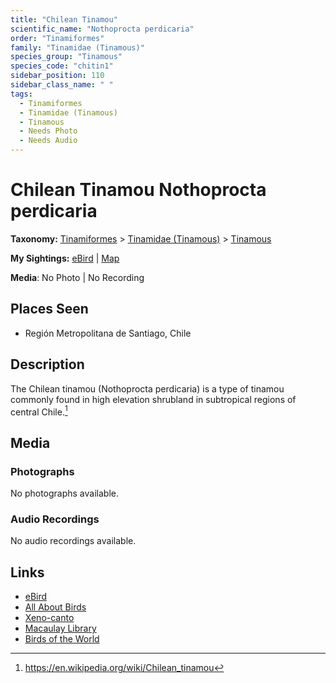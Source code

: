 ```yaml
---
title: "Chilean Tinamou"
scientific_name: "Nothoprocta perdicaria"
order: "Tinamiformes"
family: "Tinamidae (Tinamous)"
species_group: "Tinamous"
species_code: "chitin1"
sidebar_position: 110
sidebar_class_name: " "
tags: 
  - Tinamiformes
  - Tinamidae (Tinamous)
  - Tinamous
  - Needs Photo
  - Needs Audio
---
```


# Chilean Tinamou <span className='sci_name'>Nothoprocta perdicaria</span>

**Taxonomy:** [Tinamiformes](/tags/tinamiformes) > [Tinamidae (Tinamous)](/tags/tinamidae-tinamous) > [Tinamous](/tags/tinamous)

**My Sightings:** [eBird](https://ebird.org/lifelist?r=world&time=life&spp=chitin1) | [Map](/map?species_code=chitin1)

**Media**: No Photo | No Recording

## Places Seen

* Región Metropolitana de Santiago, Chile

## Description
The Chilean tinamou (Nothoprocta perdicaria) is a type of tinamou commonly found in high elevation shrubland in subtropical regions of central Chile.[^1]

[^1]: https://en.wikipedia.org/wiki/Chilean_tinamou

## Media
### Photographs
No photographs available.

### Audio Recordings
No audio recordings available.

## Links
* [eBird](https://ebird.org/species/chitin1) 
* [All About Birds](https://www.allaboutbirds.org/guide/chitin1) 
* [Xeno-canto](https://www.xeno-canto.org/species/nothoprocta-perdicaria) 
* [Macaulay Library](https://search.macaulaylibrary.org/catalog?taxonCode=chitin1&sort=rating_rank_desc)
* [Birds of the World](https://birdsoftheworld.org/bow/species/chitin1)
